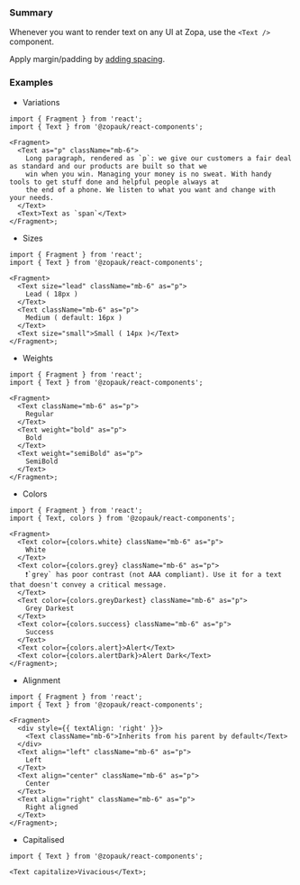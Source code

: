 ### Summary

Whenever you want to render text on any UI at Zopa, use the `<Text />` component.

Apply margin/padding by [adding spacing](/#/Content?id=spacing).

### Examples

- Variations

```tsx
import { Fragment } from 'react';
import { Text } from '@zopauk/react-components';

<Fragment>
  <Text as="p" className="mb-6">
    Long paragraph, rendered as `p`: we give our customers a fair deal as standard and our products are built so that we
    win when you win. Managing your money is no sweat. With handy tools to get stuff done and helpful people always at
    the end of a phone. We listen to what you want and change with your needs.
  </Text>
  <Text>Text as `span`</Text>
</Fragment>;
```

- Sizes

```tsx
import { Fragment } from 'react';
import { Text } from '@zopauk/react-components';

<Fragment>
  <Text size="lead" className="mb-6" as="p">
    Lead ( 18px )
  </Text>
  <Text className="mb-6" as="p">
    Medium ( default: 16px )
  </Text>
  <Text size="small">Small ( 14px )</Text>
</Fragment>;
```

- Weights

```tsx
import { Fragment } from 'react';
import { Text } from '@zopauk/react-components';

<Fragment>
  <Text className="mb-6" as="p">
    Regular
  </Text>
  <Text weight="bold" as="p">
    Bold
  </Text>
  <Text weight="semiBold" as="p">
    SemiBold
  </Text>
</Fragment>;
```

- Colors

```tsx { "props": { "style": { "backgroundColor": "rgb(244, 248, 246)", "border": "none" } } }
import { Fragment } from 'react';
import { Text, colors } from '@zopauk/react-components';

<Fragment>
  <Text color={colors.white} className="mb-6" as="p">
    White
  </Text>
  <Text color={colors.grey} className="mb-6" as="p">
    ❗️`grey` has poor contrast (not AAA compliant). Use it for a text that doesn't convey a critical message.
  </Text>
  <Text color={colors.greyDarkest} className="mb-6" as="p">
    Grey Darkest
  </Text>
  <Text color={colors.success} className="mb-6" as="p">
    Success
  </Text>
  <Text color={colors.alert}>Alert</Text>
  <Text color={colors.alertDark}>Alert Dark</Text>
</Fragment>;
```

- Alignment

```tsx
import { Fragment } from 'react';
import { Text } from '@zopauk/react-components';

<Fragment>
  <div style={{ textAlign: 'right' }}>
    <Text className="mb-6">Inherits from his parent by default</Text>
  </div>
  <Text align="left" className="mb-6" as="p">
    Left
  </Text>
  <Text align="center" className="mb-6" as="p">
    Center
  </Text>
  <Text align="right" className="mb-6" as="p">
    Right aligned
  </Text>
</Fragment>;
```

- Capitalised

```tsx
import { Text } from '@zopauk/react-components';

<Text capitalize>Vivacious</Text>;
```
